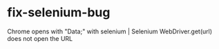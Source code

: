 # fix-selenium-bug
Chrome opens with "Data;" with selenium | Selenium WebDriver.get(url) does not open the URL
